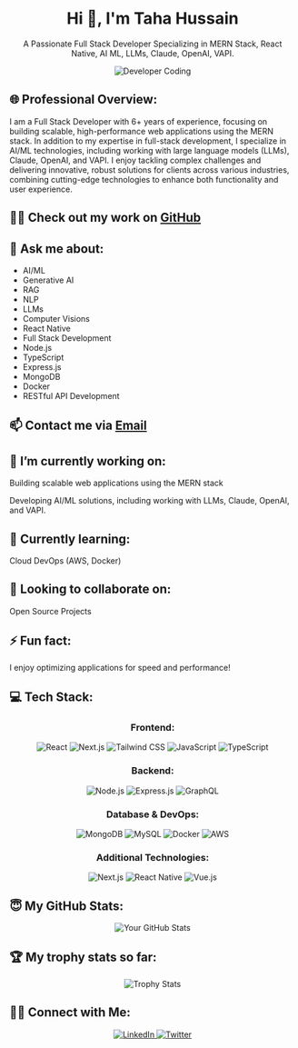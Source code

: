 <h1 align="center">Hi 👋, I'm <strong>Taha Hussain</strong></h1>

<p align="center">A Passionate Full Stack Developer Specializing in MERN Stack, React Native, AI ML, LLMs, Claude, OpenAI, VAPI.</p>

<p align="center">
  <img src="https://cdn.dribbble.com/users/1162077/screenshots/3848914/programmer.gif" alt="Developer Coding">
</p>

<h2>🌐 Professional Overview:</h2>
<p>I am a Full Stack Developer with 6+ years of experience, focusing on building scalable, high-performance web applications using the MERN stack. In addition to my expertise in full-stack development, I specialize in AI/ML technologies, including working with large language models (LLMs), Claude, OpenAI, and VAPI. I enjoy tackling complex challenges and delivering innovative, robust solutions for clients across various industries, combining cutting-edge technologies to enhance both functionality and user experience.</p>


<h2>👨‍💻 Check out my work on <a href="https://github.com/Tahahussain53110">GitHub</a></h2>

<h2>💬 Ask me about:</h2>
<ul>
  <li>AI/ML</li>
  <li>Generative AI</li>
  <li>RAG</li>
  <li>NLP</li>
  <li>LLMs</li>
  <li>Computer Visions</li>
  <li>React Native</li>
  <li>Full Stack Development</li>
  <li>Node.js</li>
  <li>TypeScript</li>
  <li>Express.js</li>
  <li>MongoDB</li>
  <li>Docker</li>
  <li>RESTful API Development</li>
</ul>

<h2>📫 Contact me via <a href="mailto:tahahussain53110@gmail.com">Email</a></h2>

<h2>🔭 I’m currently working on:</h2>
<p>Building scalable web applications using the MERN stack</p>
<p>Developing AI/ML solutions, including working with LLMs, Claude, OpenAI, and VAPI.</p>

<h2>🌱 Currently learning:</h2>
<p>Cloud DevOps (AWS, Docker)</p>

<h2>👯 Looking to collaborate on:</h2>
<p>Open Source Projects</p>

<h2>⚡ Fun fact:</h2>
<p>I enjoy optimizing applications for speed and performance!</p>

<h2>💻 Tech Stack:</h2>

<h3 align="center">Frontend:</h3>
<p align="center">
  <img src="https://img.shields.io/badge/React-20232A?style=for-the-badge&logo=react&logoColor=61DAFB" alt="React" />
  <img src="https://img.shields.io/badge/Next.js-000000?style=for-the-badge&logo=nextdotjs&logoColor=white" alt="Next.js" />
  <img src="https://img.shields.io/badge/Tailwind_CSS-38B2AC?style=for-the-badge&logo=tailwind-css&logoColor=white" alt="Tailwind CSS" />
  <img src="https://img.shields.io/badge/JavaScript-323330?style=for-the-badge&logo=javascript&logoColor=F7DF1E" alt="JavaScript" />
  <img src="https://img.shields.io/badge/TypeScript-007ACC?style=for-the-badge&logo=typescript&logoColor=white" alt="TypeScript" />
</p>

<h3 align="center">Backend:</h3>
<p align="center">
  <img src="https://img.shields.io/badge/Node.js-339933?style=for-the-badge&logo=nodedotjs&logoColor=white" alt="Node.js" />
  <img src="https://img.shields.io/badge/Express.js-000000?style=for-the-badge&logo=express&logoColor=white" alt="Express.js" />
  <img src="https://img.shields.io/badge/GraphQL-E10098?style=for-the-badge&logo=graphql&logoColor=white" alt="GraphQL" />
</p>

<h3 align="center">Database & DevOps:</h3>
<p align="center">
  <img src="https://img.shields.io/badge/MongoDB-4EA94B?style=for-the-badge&logo=mongodb&logoColor=white" alt="MongoDB" />
  <img src="https://img.shields.io/badge/MySQL-4479A1?style=for-the-badge&logo=mysql&logoColor=white" alt="MySQL" />
  <img src="https://img.shields.io/badge/Docker-2496ED?style=for-the-badge&logo=docker&logoColor=white" alt="Docker" />
  <img src="https://img.shields.io/badge/AWS-232F3E?style=for-the-badge&logo=amazon-aws&logoColor=white" alt="AWS" />
</p>

<h3 align="center">Additional Technologies:</h3>
<p align="center">
  <img src="https://img.shields.io/badge/Next.js-000000?style=for-the-badge&logo=nextdotjs&logoColor=white" alt="Next.js" />
  <img src="https://img.shields.io/badge/React_Native-20232A?style=for-the-badge&logo=react&logoColor=61DAFB" alt="React Native" />
  <img src="https://img.shields.io/badge/Vue.js-35495E?style=for-the-badge&logo=vuedotjs&logoColor=4FC08D" alt="Vue.js" />
</p>

<h2>😇 My GitHub Stats:</h2>
<p align="center">
  <img src="https://github-readme-stats.vercel.app/api?username=Tahahussain53110&show_icons=true&theme=radical" alt="Your GitHub Stats">
</p>

<h2>🏆 My trophy stats so far:</h2>
<p align="center">
  <img src="https://github-profile-trophy.vercel.app/?username=Tahahussain53110&theme=radical" alt="Trophy Stats">
</p>

<h2>🤝🏻 Connect with Me:</h2>
<p align="center">
  <a href="https://www.linkedin.com/in/tahahussain53110">
    <img src="https://img.shields.io/badge/LinkedIn-0077B5?style=for-the-badge&logo=linkedin&logoColor=white" alt="LinkedIn">
  </a>
  <a href="https://twitter.com/tahahussain53110">
    <img src="https://img.shields.io/badge/Twitter-1DA1F2?style=for-the-badge&logo=twitter&logoColor=white" alt="Twitter">
  </a>
</p>
